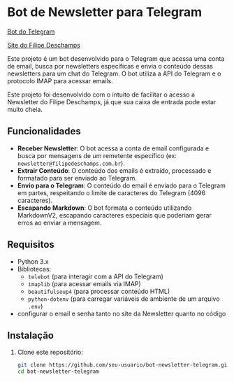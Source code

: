 # Bot de Newsletter para Telegram

[Bot do Telegram](https://t.me/FDNewsletter_bot)

[Site do Filipe Deschamps](https://filipedeschamps.com.br/newsletter)

Este projeto é um bot desenvolvido para o Telegram que acessa uma conta de email, busca por newsletters específicas e envia o conteúdo dessas newsletters para um chat do Telegram. O bot utiliza a API do Telegram e o protocolo IMAP para acessar emails.

Este projeto foi desenvolvido com o intuito de facilitar o acesso a Newsletter do Filipe Deschamps, já que sua caixa de entrada pode estar muito cheia.

## Funcionalidades

- **Receber Newsletter**: O bot acessa a conta de email configurada e busca por mensagens de um remetente específico (ex: `newsletter@filipedeschamps.com.br`).
- **Extrair Conteúdo**: O conteúdo dos emails é extraído, processado e formatado para ser enviado ao Telegram.
- **Envio para o Telegram**: O conteúdo do email é enviado para o Telegram em partes, respeitando o limite de caracteres do Telegram (4096 caracteres).
- **Escapando Markdown**: O bot formata o conteúdo utilizando MarkdownV2, escapando caracteres especiais que poderiam gerar erros ao enviar a mensagem.

## Requisitos

- Python 3.x
- Bibliotecas:
  - `telebot` (para interagir com a API do Telegram)
  - `imaplib` (para acessar emails via IMAP)
  - `beautifulsoup4` (para processar conteúdo HTML)
  - `python-dotenv` (para carregar variáveis de ambiente de um arquivo `.env`)
- configurar o email e senha tanto no site da Newsletter quanto no código

## Instalação

1. Clone este repositório:

   ```bash
   git clone https://github.com/seu-usuario/bot-newsletter-telegram.git
   cd bot-newsletter-telegram
